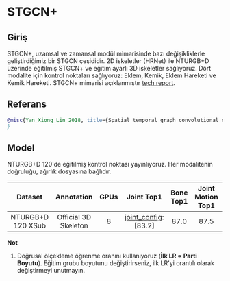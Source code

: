# STGCN+

## Giriş

STGCN+, uzamsal ve zamansal modül mimarisinde bazı değişikliklerle geliştirdiğimiz bir STGCN çeşididir. 2D iskeletler (HRNet) ile NTURGB+D üzerinde eğitilmiş STGCN+ ve eğitim ayarlı 3D iskeletler sağlıyoruz. Dört modalite için kontrol noktaları sağlıyoruz: Eklem, Kemik, Eklem Hareketi ve Kemik Hareketi. STGCN+ mimarisi açıklanmıştır [tech report](https://arxiv.org/pdf/1801.07455.pdf).

## Referans

```BibTeX
@misc{Yan_Xiong_Lin_2018, title={Spatial temporal graph convolutional networks for skeleton-based action recognition}, url={https://arxiv.org/abs/1801.07455}, journal={arXiv.org}, author={Yan, Sijie and Xiong, Yuanjun and Lin, Dahua}, year={2018}, month={Jan}} 
}
```

## Model

NTURGB+D 120'de eğitilmiş kontrol noktası yayınlıyoruz. Her modalitenin doğruluğu, ağırlık dosyasına bağlıdır.

| Dataset | Annotation | GPUs | Joint Top1 | Bone Top1 | Joint Motion Top1 | Bone-Motion Top1 | Two-Stream Top1 | Four Stream Top1 |
| :---: | :---: | :---: | :---: | :---: | :---: | :---: | :---: | :---: |
| NTURGB+D 120 XSub | Official 3D Skeleton | 8 | [joint_config](/configs/stgcn+/stgcn+_ntu120_xsub_3dkp/j.py): [83.2] | 87.0 | 87.5 |

**Not**

1. Doğrusal ölçekleme öğrenme oranını kullanıyoruz (**İlk LR ∝ Parti Boyutu**). Eğitim grubu boyutunu değiştirirseniz, ilk LR'yi orantılı olarak değiştirmeyi unutmayın.

